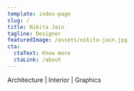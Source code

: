```yaml
---
template: index-page
slug: /
title: Nikita Jain
tagline: Designer
featuredImage: /assets/nikita-jain.jpg
cta:
  ctaText: Know more
  ctaLink: /about
---
```

Architecture | Interior | Graphics